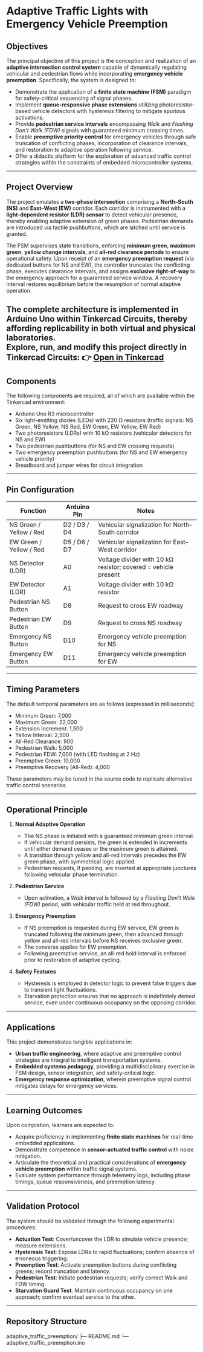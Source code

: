 # Adaptive Traffic Lights with Emergency Vehicle Preemption 

## Objectives
The principal objective of this project is the conception and realization of an **adaptive intersection control system** capable of dynamically regulating vehicular and pedestrian flows while incorporating **emergency vehicle preemption**. Specifically, the system is designed to:  
- Demonstrate the application of a **finite state machine (FSM)** paradigm for safety-critical sequencing of signal phases.  
- Implement **queue-responsive phase extensions** utilizing photoresistor-based vehicle detectors with hysteresis filtering to mitigate spurious activations.  
- Provide **pedestrian service intervals** encompassing *Walk* and *Flashing Don’t Walk (FDW)* signals with guaranteed minimum crossing times.  
- Enable **preemptive priority control** for emergency vehicles through safe truncation of conflicting phases, incorporation of clearance intervals, and restoration to adaptive operation following service.  
- Offer a didactic platform for the exploration of advanced traffic control strategies within the constraints of embedded microcontroller systems.  

---

## Project Overview
The project emulates a **two-phase intersection** comprising a **North–South (NS)** and **East–West (EW)** corridor. Each corridor is instrumented with a **light-dependent resistor (LDR) sensor** to detect vehicular presence, thereby enabling adaptive extension of green phases. Pedestrian demands are introduced via tactile pushbuttons, which are latched until service is granted.  

The FSM supervises state transitions, enforcing **minimum green**, **maximum green**, **yellow change intervals**, and **all-red clearance periods** to ensure operational safety. Upon receipt of an **emergency preemption request** (via dedicated buttons for NS and EW), the controller truncates the conflicting phase, executes clearance intervals, and assigns **exclusive right-of-way** to the emergency approach for a guaranteed service window. A recovery interval restores equilibrium before the resumption of normal adaptive operation.  

The complete architecture is implemented in **Arduino Uno** within **Tinkercad Circuits**, thereby affording replicability in both virtual and physical laboratories.  
Explore, run, and modify this project directly in **Tinkercad Circuits**:
👉 [Open in Tinkercad](https://www.tinkercad.com/things/jclR9sWg7V6-adaptivetrafficpreemption)  
---

## Components
The following components are required, all of which are available within the Tinkercad environment:  

- Arduino Uno R3 microcontroller  
- Six light-emitting diodes (LEDs) with 220 Ω resistors (traffic signals: NS Green, NS Yellow, NS Red, EW Green, EW Yellow, EW Red)  
- Two photoresistors (LDRs) with 10 kΩ resistors (vehicular detectors for NS and EW)  
- Two pedestrian pushbuttons (for NS and EW crossing requests)  
- Two emergency preemption pushbuttons (for NS and EW emergency vehicle priority)  
- Breadboard and jumper wires for circuit integration  

---

## Pin Configuration
| Function              | Arduino Pin | Notes                                                        |
|-----------------------|-------------|--------------------------------------------------------------|
| NS Green / Yellow / Red | D2 / D3 / D4 | Vehicular signalization for North–South corridor             |
| EW Green / Yellow / Red | D5 / D6 / D7 | Vehicular signalization for East–West corridor               |
| NS Detector (LDR)       | A0          | Voltage divider with 10 kΩ resistor; covered = vehicle present |
| EW Detector (LDR)       | A1          | Voltage divider with 10 kΩ resistor                          |
| Pedestrian NS Button    | D8          | Request to cross EW roadway                                  |
| Pedestrian EW Button    | D9          | Request to cross NS roadway                                  |
| Emergency NS Button     | D10         | Emergency vehicle preemption for NS                          |
| Emergency EW Button     | D11         | Emergency vehicle preemption for EW                          |

---

## Timing Parameters
The default temporal parameters are as follows (expressed in milliseconds):  

- Minimum Green: 7,000  
- Maximum Green: 22,000  
- Extension Increment: 1,500  
- Yellow Interval: 2,500  
- All-Red Clearance: 900  
- Pedestrian Walk: 5,000  
- Pedestrian FDW: 7,000 (with LED flashing at 2 Hz)  
- Preemptive Green: 10,000  
- Preemptive Recovery (All-Red): 4,000  

These parameters may be tuned in the source code to replicate alternative traffic control scenarios.  

---

## Operational Principle
1. **Normal Adaptive Operation**  
   - The NS phase is initiated with a guaranteed minimum green interval.  
   - If vehicular demand persists, the green is extended in increments until either demand ceases or the maximum green is attained.  
   - A transition through yellow and all-red intervals precedes the EW green phase, with symmetrical logic applied.  
   - Pedestrian requests, if pending, are inserted at appropriate junctures following vehicular phase termination.  

2. **Pedestrian Service**  
   - Upon activation, a *Walk* interval is followed by a *Flashing Don’t Walk (FDW)* period, with vehicular traffic held at red throughout.  

3. **Emergency Preemption**  
   - If NS preemption is requested during EW service, EW green is truncated following the minimum green, then advanced through yellow and all-red intervals before NS receives exclusive green.  
   - The converse applies for EW preemption.  
   - Following preemptive service, an all-red hold interval is enforced prior to restoration of adaptive cycling.  

4. **Safety Features**  
   - Hysteresis is employed in detector logic to prevent false triggers due to transient light fluctuations.  
   - Starvation protection ensures that no approach is indefinitely denied service, even under continuous occupancy on the opposing corridor.  

---

## Applications
This project demonstrates tangible applications in:  
- **Urban traffic engineering**, where adaptive and preemptive control strategies are integral to intelligent transportation systems.  
- **Embedded systems pedagogy**, providing a multidisciplinary exercise in FSM design, sensor integration, and safety-critical logic.  
- **Emergency response optimization**, wherein preemptive signal control mitigates delays for emergency services.  

---

## Learning Outcomes
Upon completion, learners are expected to:  
- Acquire proficiency in implementing **finite state machines** for real-time embedded applications.  
- Demonstrate competence in **sensor-actuated traffic control** with noise mitigation.  
- Articulate the theoretical and practical considerations of **emergency vehicle preemption** within traffic signal systems.  
- Evaluate system performance through telemetry logs, including phase timings, queue responsiveness, and preemption latency.  

---

## Validation Protocol
The system should be validated through the following experimental procedures:  
- **Actuation Test**: Cover/uncover the LDR to simulate vehicle presence; measure extensions.  
- **Hysteresis Test**: Expose LDRs to rapid fluctuations; confirm absence of erroneous triggering.  
- **Preemption Test**: Activate preemption buttons during conflicting greens; record truncation and latency.  
- **Pedestrian Test**: Initiate pedestrian requests; verify correct Walk and FDW timing.  
- **Starvation Guard Test**: Maintain continuous occupancy on one approach; confirm eventual service to the other.  

---

## Repository Structure
adaptive_traffic_preemption/
├─ README.md
└─ adaptive_traffic_preemption.ino
